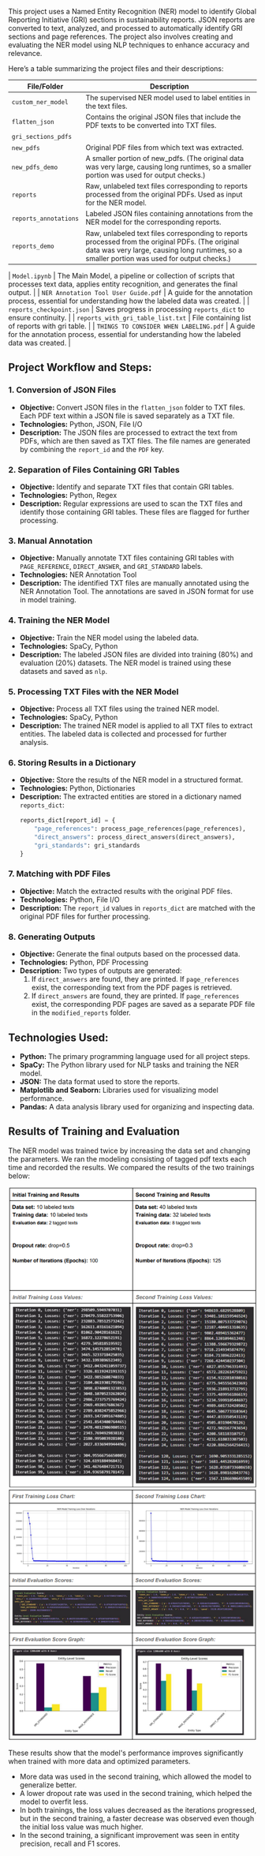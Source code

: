 This project uses a Named Entity Recognition (NER) model to identify Global Reporting Initiative (GRI) sections in sustainability reports. JSON reports are converted to text, analyzed, and processed to automatically identify GRI sections and page references. The project also involves creating and evaluating the NER model using NLP techniques to enhance accuracy and relevance.

Here’s a table summarizing the project files and their descriptions:

| **File/Folder**       | **Description**                                                                                                                                                                                  |
| --------------------- | ------------------------------------------------------------------------------------------------------------------------------------------------------------------------------------------------ |
| `custom_ner_model`    | The supervised NER model used to label entities in the text files.                                                                                                                               |
| `flatten_json`        | Contains the original JSON files that include the PDF texts to be converted into TXT files.                                                                                                      |
| `gri_sections_pdfs`   |                                                                                                                                                                                                  |
| `new_pdfs`            | Original PDF files from which text was extracted.                                                                                                                                                |
| `new_pdfs_demo`       | A smaller portion of new_pdfs. (The original data was very large, causing long runtimes, so a smaller portion was used for output checks.)                                                       |
| `reports`             | Raw, unlabeled text files corresponding to reports processed from the original PDFs. Used as input for the NER model.                                                                            |
| `reports_annotations` | Labeled JSON files containing annotations from the NER model for the corresponding reports.                                                                                                      |
| `reports_demo`        | Raw, unlabeled text files corresponding to reports processed from the original PDFs. (The original data was very large, causing long runtimes, so a smaller portion was used for output checks.) |

| `Model.ipynb` | The Main Model, a pipeline or collection of scripts that processes text data, applies entity recognition, and generates the final output. |
| `NER Annotation Tool User Guide.pdf` | A guide for the annotation process, essential for understanding how the labeled data was created. |
| `reports_checkpoint.json` | Saves progress in processing `reports_dict` to ensure continuity. |
| `reports_with_gri_table_list.txt` | File containing list of reports with gri table. |
| `THINGS TO CONSIDER WHEN LABELING.pdf` | A guide for the annotation process, essential for understanding how the labeled data was created. |

## Project Workflow and Steps:

### 1. Conversion of JSON Files

- **Objective:** Convert JSON files in the `flatten_json` folder to TXT files. Each PDF text within a JSON file is saved separately as a TXT file.
- **Technologies:** Python, JSON, File I/O
- **Description:** The JSON files are processed to extract the text from PDFs, which are then saved as TXT files. The file names are generated by combining the `report_id` and the `PDF` key.

### 2. Separation of Files Containing GRI Tables

- **Objective:** Identify and separate TXT files that contain GRI tables.
- **Technologies:** Python, Regex
- **Description:** Regular expressions are used to scan the TXT files and identify those containing GRI tables. These files are flagged for further processing.

### 3. Manual Annotation

- **Objective:** Manually annotate TXT files containing GRI tables with `PAGE_REFERENCE`, `DIRECT_ANSWER`, and `GRI_STANDARD` labels.
- **Technologies:** NER Annotation Tool
- **Description:** The identified TXT files are manually annotated using the NER Annotation Tool. The annotations are saved in JSON format for use in model training.

### 4. Training the NER Model

- **Objective:** Train the NER model using the labeled data.
- **Technologies:** SpaCy, Python
- **Description:** The labeled JSON files are divided into training (80%) and evaluation (20%) datasets. The NER model is trained using these datasets and saved as `nlp`.

### 5. Processing TXT Files with the NER Model

- **Objective:** Process all TXT files using the trained NER model.
- **Technologies:** SpaCy, Python
- **Description:** The trained NER model is applied to all TXT files to extract entities. The labeled data is collected and processed for further analysis.

### 6. Storing Results in a Dictionary

- **Objective:** Store the results of the NER model in a structured format.
- **Technologies:** Python, Dictionaries
- **Description:** The extracted entities are stored in a dictionary named `reports_dict`:
  ```python
  reports_dict[report_id] = {
      "page_references": process_page_references(page_references),
      "direct_answers": process_direct_answers(direct_answers),
      "gri_standards": gri_standards
  }
  ```

### 7. Matching with PDF Files

- **Objective:** Match the extracted results with the original PDF files.
- **Technologies:** Python, File I/O
- **Description:** The `report_id` values in `reports_dict` are matched with the original PDF files for further processing.

### 8. Generating Outputs

- **Objective:** Generate the final outputs based on the processed data.
- **Technologies:** Python, PDF Processing
- **Description:** Two types of outputs are generated:
  1. If `direct_answers` are found, they are printed. If `page_references` exist, the corresponding text from the PDF pages is retrieved.
  2. If `direct_answers` are found, they are printed. If `page_references` exist, the corresponding PDF pages are saved as a separate PDF file in the `modified_reports` folder.

## Technologies Used:

- **Python:** The primary programming language used for all project steps.
- **SpaCy:** The Python library used for NLP tasks and training the NER model.
- **JSON:** The data format used to store the reports.
- **Matplotlib and Seaborn:** Libraries used for visualizing model performance.
- **Pandas:** A data analysis library used for organizing and inspecting data.

## Results of Training and Evaluation

The NER model was trained twice by increasing the data set and changing the parameters. We ran
the modeling consisting of tagged pdf texts each time and recorded the results. We compared the
results of the two trainings below:

![alt text](image.png)
![alt text](image-1.png)

These results show that the model's performance improves significantly when trained with
more data and optimized parameters.

- More data was used in the second training, which allowed the model to generalize better.
- A lower dropout rate was used in the second training, which helped the model to overfit less.
- In both trainings, the loss values decreased as the iterations progressed, but in the second training,
  a faster decrease was observed even though the initial loss value was much higher.
- In the second training, a significant improvement was seen in entity precision, recall and F1 scores.

